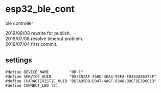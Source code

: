 # esp32_ble_cont
ble controller  

2019/08/08 rewrite for publish.  
2019/07/08 resolve timeout problem.  
2019/07/04 first commit.  

## settings
```
#define DEVICE_NAME         "HR-1"
#define SERVICE_UUID        "082E82AF-450D-4EA4-95FA-F0383A86377F"
#define CHARACTERISTIC_UUID "DB5A95D9-D347-4A9F-8348-89CF8E396C13"
#define CONNECT_LED (2)
```
